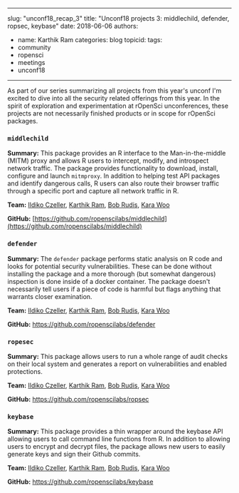 
---
slug: "unconf18_recap_3"
title: "Unconf18 projects 3: middlechild, defender, ropsec, keybase"
date: 2018-06-06
authors:
  - name: Karthik Ram
categories: blog
topicid: 
tags:
- community
- ropensci
- meetings
- unconf18
---

As part of our series summarizing all projects from this year's unconf I'm excited to dive into all the security related offerings from this year. In the spirit of exploration and experimentation at rOpenSci unconferences, these projects are not necessarily finished products or in scope for rOpenSci packages.

### `middlechild`

**Summary:** This package provides an R interface to the Man-in-the-middle (MITM) proxy and allows R users to intercept, modify, and introspect network traffic. The package provides functionality to download, install, configure and launch `mitmproxy`. In addition to helping test API packages and identify dangerous calls, R users can also route their browser traffic through a specific port and capture all network traffic in R. 

**Team:** [Ildiko Czeller](https://github.com/czeildi), [Karthik Ram](https://github.com/karthik), [Bob Rudis](https://github.com/hrbrmstr), [Kara Woo](https://github.com/karawoo)   

**GitHub:** [https://github.com/ropenscilabs/middlechild](https://github.com/ropenscilabs/middlechild)

### `defender`

**Summary:** The `defender` package performs static analysis on R code and looks for potential security vulnerabilities. These can be done without installing the package and a more thorough (but somewhat dangerous) inspection is done inside of a docker container. The package doesn't necessarily tell users if a piece of code is harmful but flags anything that warrants closer examination.

**Team:** [Ildiko Czeller](https://github.com/czeildi), [Karthik Ram](https://github.com/karthik), [Bob Rudis](https://github.com/hrbrmstr), [Kara Woo](https://github.com/karawoo) 


**GitHub:** https://github.com/ropenscilabs/defender 

### `ropesec` 

**Summary:** This package allows users to run a whole range of audit checks on their local system and generates a report on vulnerabilities and enabled protections. 

**Team:** [Ildiko Czeller](https://github.com/czeildi), [Karthik Ram](https://github.com/karthik), [Bob Rudis](https://github.com/hrbrmstr), [Kara Woo](https://github.com/karawoo) 

**GitHub:** https://github.com/ropenscilabs/ropsec


### `keybase`

**Summary:** This package provides a thin wrapper around the keybase API allowing users to call command line functions from R. In addition to allowing users to encrypt and decrypt files, the package allows new users to easily generate keys and sign their Github commits. 

**Team:** [Ildiko Czeller](https://github.com/czeildi), [Karthik Ram](https://github.com/karthik), [Bob Rudis](https://github.com/hrbrmstr), [Kara Woo](https://github.com/karawoo) 

**GitHub:**  https://github.com/ropenscilabs/keybase
